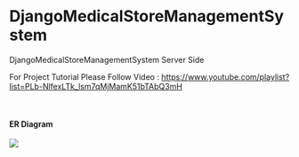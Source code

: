 # DjangoMedicalStoreManagementSystem
DjangoMedicalStoreManagementSystem Server Side

For Project Tutorial Please Follow Video : https://www.youtube.com/playlist?list=PLb-NlfexLTk_lsm7qMjMamK51bTAbQ3mH

<br>
<h4>ER Diagram</h4>

<img src="https://github.com/hackstarsj/DjangoMedicalStoreManagementSystem/blob/master/screenshots/ER_DIAGRAM.png"/>

